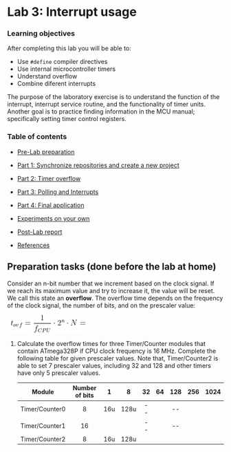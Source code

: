 # Lab 3: Interrupt usage

<!--
![Multi-function shield](images/arduino_uno_multi-shield.jpg)
-->

### Learning objectives

After completing this lab you will be able to:

* Use `#define` compiler directives
* Use internal microcontroller timers
* Understand overflow
* Combine diferent interrupts

The purpose of the laboratory exercise is to understand the function of the interrupt, interrupt service routine, and the functionality of timer units. Another goal is to practice finding information in the MCU manual; specifically setting timer control registers.

### Table of contents

* [Pre-Lab preparation](#preparation)
* [Part 1: Synchronize repositories and create a new project](#part1)
* [Part 2: Timer overflow](#part2)









* [Part 3: Polling and Interrupts](#part3)
* [Part 4: Final application](#part4)
* [Experiments on your own](#experiments)
* [Post-Lab report](#report)
* [References](#references)

<a name="preparation"></a>

## Preparation tasks (done before the lab at home)

Consider an n-bit number that we increment based on the clock signal. If we reach its maximum value and try to increase it, the value will be reset. We call this state an **overflow**. The overflow time depends on the frequency of the clock signal, the number of bits, and on the prescaler value:

&nbsp;
![Timer overflow](images/timer_overflow.png)
&nbsp;

1. Calculate the overflow times for three Timer/Counter modules that contain ATmega328P if CPU clock frequency is 16&nbsp;MHz. Complete the following table for given prescaler values. Note that, Timer/Counter2 is able to set 7 prescaler values, including 32 and 128 and other timers have only 5 prescaler values.

   | **Module** | **Number of bits** | **1** | **8** | **32** | **64** | **128** | **256** | **1024** |
   | :-: | :-: | :-: | :-: | :-: | :-: | :-: | :-: | :-: |
   | Timer/Counter0 | 8  | 16u | 128u | -- | | -- | | |
   | Timer/Counter1 | 16 |     |      | -- | | -- | | |
   | Timer/Counter2 | 8  | 16u | 128u |    | |    | | |

<a name="part1"></a>


